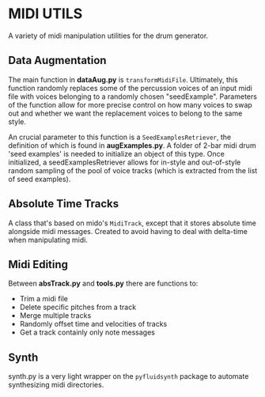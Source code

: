 # MIDI UTILS

A variety of midi manipulation utilities for the drum generator.

## Data Augmentation

The main function in **dataAug.py** is `transformMidiFile`. Ultimately, this function randomly replaces some of the percussion voices of an input midi file with voices belonging to a randomly chosen "seedExample". Parameters of the function allow for more precise control on how many voices to swap out and whether we want the replacement voices to belong to the same style. 

An crucial parameter to this function is a `SeedExamplesRetriever`, the definition of which is found in **augExamples.py**. A folder of 2-bar midi drum 'seed examples' is needed to initialize an object of this type. Once initialized, a seedExamplesRetriever allows for in-style and out-of-style random sampling of the pool of voice tracks (which is extracted from the list of seed examples).

## Absolute Time Tracks

A class that's based on mido's `MidiTrack`, except that it stores absolute time alongside midi messages. Created to avoid having to deal with delta-time when manipulating midi.

## Midi Editing
Between **absTrack.py** and **tools.py** there are functions to:

* Trim a midi file
* Delete specific pitches from a track
* Merge multiple tracks
* Randomly offset time and velocities of tracks
* Get a track containly only note messages

## Synth

synth.py is a very light wrapper on the `pyfluidsynth` package to automate synthesizing midi directories.